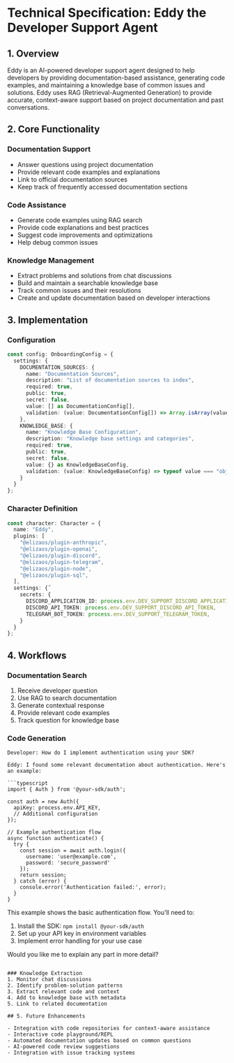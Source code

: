# Technical Specification: Eddy the Developer Support Agent

## 1. Overview

Eddy is an AI-powered developer support agent designed to help developers by providing documentation-based assistance, generating code examples, and maintaining a knowledge base of common issues and solutions. Eddy uses RAG (Retrieval-Augmented Generation) to provide accurate, context-aware support based on project documentation and past conversations.

## 2. Core Functionality

### Documentation Support
- Answer questions using project documentation
- Provide relevant code examples and explanations
- Link to official documentation sources
- Keep track of frequently accessed documentation sections

### Code Assistance
- Generate code examples using RAG search
- Provide code explanations and best practices
- Suggest code improvements and optimizations
- Help debug common issues

### Knowledge Management
- Extract problems and solutions from chat discussions
- Build and maintain a searchable knowledge base
- Track common issues and their resolutions
- Create and update documentation based on developer interactions

## 3. Implementation

### Configuration

```typescript
const config: OnboardingConfig = {
  settings: {
    DOCUMENTATION_SOURCES: {
      name: "Documentation Sources",
      description: "List of documentation sources to index",
      required: true,
      public: true,
      secret: false,
      value: [] as DocumentationConfig[],
      validation: (value: DocumentationConfig[]) => Array.isArray(value),
    },
    KNOWLEDGE_BASE: {
      name: "Knowledge Base Configuration",
      description: "Knowledge base settings and categories",
      required: true,
      public: true,
      secret: false,
      value: {} as KnowledgeBaseConfig,
      validation: (value: KnowledgeBaseConfig) => typeof value === "object",
    }
  }
};
```

### Character Definition

```typescript
const character: Character = {
  name: "Eddy",
  plugins: [
    "@elizaos/plugin-anthropic",
    "@elizaos/plugin-openai",
    "@elizaos/plugin-discord",
    "@elizaos/plugin-telegram",
    "@elizaos/plugin-node",
    "@elizaos/plugin-sql",
  ],
  settings: {˝
    secrets: {
      DISCORD_APPLICATION_ID: process.env.DEV_SUPPORT_DISCORD_APPLICATION_ID,
      DISCORD_API_TOKEN: process.env.DEV_SUPPORT_DISCORD_API_TOKEN,
      TELEGRAM_BOT_TOKEN: process.env.DEV_SUPPORT_TELEGRAM_TOKEN,
    }
  }
};
```

## 4. Workflows

### Documentation Search
1. Receive developer question
2. Use RAG to search documentation
3. Generate contextual response
4. Provide relevant code examples
5. Track question for knowledge base

### Code Generation
```
Developer: How do I implement authentication using your SDK?

Eddy: I found some relevant documentation about authentication. Here's an example:

```typescript
import { Auth } from '@your-sdk/auth';

const auth = new Auth({
  apiKey: process.env.API_KEY,
  // Additional configuration
});

// Example authentication flow
async function authenticate() {
  try {
    const session = await auth.login({
      username: 'user@example.com',
      password: 'secure_password'
    });
    return session;
  } catch (error) {
    console.error('Authentication failed:', error);
  }
}
```

This example shows the basic authentication flow. You'll need to:
1. Install the SDK: `npm install @your-sdk/auth`
2. Set up your API key in environment variables
3. Implement error handling for your use case

Would you like me to explain any part in more detail?
```

### Knowledge Extraction
1. Monitor chat discussions
2. Identify problem-solution patterns
3. Extract relevant code and context
4. Add to knowledge base with metadata
5. Link to related documentation

## 5. Future Enhancements

- Integration with code repositories for context-aware assistance
- Interactive code playground/REPL
- Automated documentation updates based on common questions
- AI-powered code review suggestions
- Integration with issue tracking systems
